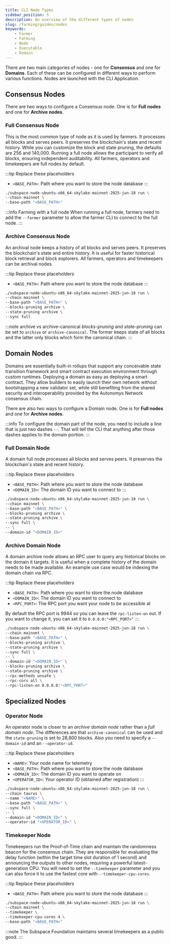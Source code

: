 ```yaml
---
title: CLI Node Types
sidebar_position: 5
description: An overview of the different types of nodes
slug: /farming/guides/nodes
keywords:
    - Farmer
    - Farming
    - Node
    - Executable
    - Domain
---
```


There are two main categories of nodes - one for **Consensus** and one for **Domains**. Each of these can be configured in different ways to perform various functions. Nodes are launched with the CLI Application.

## Consensus Nodes

There are two ways to configure a Consensus node. One is for **Full nodes** and one for **Archive nodes**. 

### Full Consensus Node

This is the most common type of node as it is used by farmers. It processes all blocks and serves peers. It preserves the blockchain's state and recent history. While you can customize the block and state pruning, the defaults are 256 and 140,000. Running a full node allows the participant to verify all blocks, ensuring independent auditability. All farmers, operators and timekeepers are full nodes by default.

:::tip Replace these placeholders
- `<BASE_PATH>`: Path where you want to store the node database
:::

```bash
./subspace-node-ubuntu-x86_64-skylake-mainnet-2025-jun-18 run \
--chain mainnet \
--base-path "<BASE_PATH>"
```

:::info Farming with a full node 
When running a full node, farmers need to add the `--farmer` parameter to allow the farmer CLI to connect to the full node.
:::

### Archive Consensus Node

An archival node keeps a history of all blocks and serves peers. It preserves the blockchain's state and entire history. It is useful for faster historical block retrieval and block explorers. All farmers, operators and timekeepers can be archival nodes.

:::tip Replace these placeholders
- `<BASE_PATH>`: Path where you want to store the node database
:::

```bash
./subspace-node-ubuntu-x86_64-skylake-mainnet-2025-jun-18 run \
--chain mainnet \
--base-path "<BASE_PATH>" \
--blocks-pruning archive \
--state-pruning archive \
--sync full
```

:::note archive vs archive-canonical
*blocks-pruning* and *state-pruning* can be set to `archive` or `archive-canonical`.  The former keeps state of all blocks and the latter only blocks which form the canonical chain.
:::

## Domain Nodes

Domains are essentially built-in rollups that support any conceivable state transition framework and smart contract execution environment through custom runtimes. Deploying a domain as easy as deploying a smart contract. They allow builders to easily launch their own network without bootstrapping a new validator set, while still benefiting from the shared security and interoperability provided by the Autonomys Network consensus chain.

There are also two ways to configure a Domain node. One is for **Full nodes** and one for **Archive nodes**. 

:::info
To configure the domain part of the node, you need to include a line that is just two dashes `--`. That will tell the CLI that anything after those dashes applies to the domain portion.
:::

### Full Domain Node

A domain full node processes all blocks and serves peers. It preserves the blockchain's state and recent history. 

:::tip Replace these placeholders
- `<BASE_PATH>`: Path where you want to store the node database
- `<DOMAIN_ID>`: The domain ID you want to connect to
:::

```bash
./subspace-node-ubuntu-x86_64-skylake-mainnet-2025-jun-18 run \
--chain mainnet \
--base-path "<BASE_PATH>" \
--blocks-pruning archive \
--state-pruning archive \
--sync full \
-- \
--domain-id "<DOMAIN_ID>"
```

### Archive Domain Node

A domain archive node allows an RPC user to query any historical blocks on the domain it targets. It is useful when a complete history of the domain needs to be made available. An example use case would be indexing the domain chain via RPC.

:::tip Replace these placeholders
- `<BASE_PATH>`: Path where you want to store the node database
- `<DOMAIN_ID>`: The domain ID you want to connect to
- `<RPC_PORT>`: The RPC port you want your node to be accessible at

By default the RPC port is 9944 so you can leave the `rpc-listen-on` out. If you want to change it, you can set it to `0.0.0.0:"<RPC_PORT>"`
:::

```bash
./subspace-node-ubuntu-x86_64-skylake-mainnet-2025-jun-18 run \
--chain mainnet \
--base-path "<BASE_PATH>" \
--blocks-pruning archive \
--state-pruning archive \
--sync full \
-- \
--domain-id "<DOMAIN_ID>" \
--blocks-pruning archive \
--state-pruning archive \
--rpc-methods unsafe \
--rpc-cors all \
--rpc-listen-on 0.0.0.0:"<RPC_PORT>"
```

## Specialized Nodes

### Operator Node

An operator node is closer to an *archive domain node* rather than a *full domain node*. The differences are that `archive-canonical` can be used and the `state-pruning` is set to 28,800 blocks. Also you need to specify a `--domain-id` and an `--operator-id`.

:::tip Replace these placeholders
- `<NAME>`: Your node name for telemetry
- `<BASE_PATH>`: Path where you want to store the node database
- `<DOMAIN_ID>`: The domain ID you want to operate on
- `<OPERATOR_ID>`: Your operator ID (obtained after registration)
:::

```bash
./subspace-node-ubuntu-x86_64-skylake-mainnet-2025-jun-18 run \
--chain taurus \
--name "<NAME>" \
--base-path "<BASE_PATH>" \
--sync full \
-- \
--domain-id "<DOMAIN_ID>" \
--operator-id "<OPERATOR_ID>" \
```

### Timekeeper Node

Timekeepers run the Proof-of-Time chain and maintain the randomness beacon for the consensus chain. They are responsible for evaluating the delay function (within the target time slot duration of 1 second) and announcing the outputs to other nodes, requiring a powerful latest-generation CPU. You will need to set the `--timekeeper` parameter and you can also force it to use the fastest core with `--timekeeper-cpu-cores`.

:::tip Replace these placeholders
- `<BASE_PATH>`: Path where you want to store the node database
:::

```bash
./subspace-node-ubuntu-x86_64-skylake-mainnet-2025-jun-18 run \
--chain mainnet \
--timekeeper \
--timekeeper-cpu-cores 4 \ 
--base-path "<BASE_PATH>"
```

:::note
The Subspace Foundation maintains several timekeepers as a public good.
:::